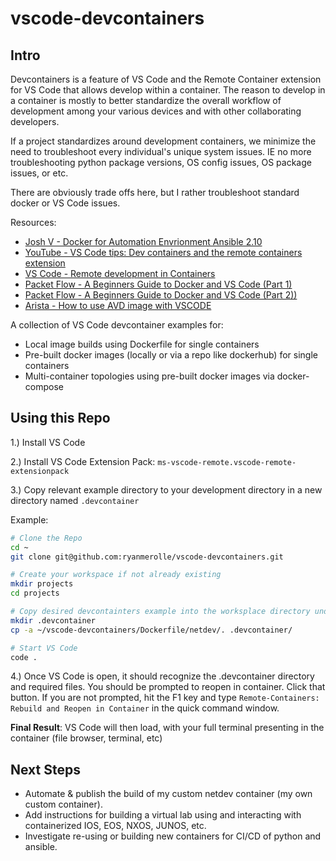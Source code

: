 # vscode-devcontainers

## Intro

Devcontainers is a feature of VS Code and the Remote Container extension for VS Code that allows develop within a container.  The reason to develop in a container is mostly to better standardize the overall workflow of development among your various devices and with other collaborating developers.

If a project standardizes around development containers, we minimize the need to troubleshoot every individual's unique system issues.  IE no more troubleshooting python package versions, OS config issues, OS package issues, or etc.

There are obviously trade offs here, but I rather troubleshoot standard docker or VS Code issues.

Resources:

- [Josh V - Docker for Automation Envrionment Ansible 2.10](https://josh-v.com/blog/2020/06/27/docker_for_automation_environment_ansible_210.html)
- [YouTube - VS Code tips: Dev containers and the remote containers extension](https://www.youtube.com/watch?v=M94xLiyKCyg)
- [VS Code - Remote development in Containers](https://code.visualstudio.com/docs/remote/containers-tutorial)
- [Packet Flow - A Beginners Guide to Docker and VS Code (Part 1)](https://www.packetflow.co.uk/a-beginners-guide-to-docker-and-vs-code-part-1/)
- [Packet Flow - A Beginners Guide to Docker and VS Code (Part 2))](https://www.packetflow.co.uk/a-beginners-guide-to-docker-and-vs-code-part-2/)
- [Arista - How to use AVD image with VSCODE](https://github.com/arista-netdevops-community/docker-avd-base/blob/master/docs/avd-vscode-docker.md)

A collection of VS Code devcontainer examples for:

- Local image builds using Dockerfile for single containers
- Pre-built docker images (locally or via a repo like dockerhub) for single containers
- Multi-container topologies using pre-built docker images via docker-compose

## Using this Repo

1.) Install VS Code

2.) Install VS Code Extension Pack: `ms-vscode-remote.vscode-remote-extensionpack`

3.) Copy relevant example directory to your development directory in a new directory named `.devcontainer`

Example:

```bash
# Clone the Repo
cd ~
git clone git@github.com:ryanmerolle/vscode-devcontainers.git

# Create your workspace if not already existing
mkdir projects
cd projects

# Copy desired devcontainters example into the worksplace directory under .devcontainer
mkdir .devcontainer
cp -a ~/vscode-devcontainers/Dockerfile/netdev/. .devcontainer/

# Start VS Code
code .

```

4.) Once VS Code is open, it should recognize the .devcontainer directory and required files.  You should be prompted to reopen in container.  Click that button.  If you are not prompted, hit the F1 key and type `Remote-Containers: Rebuild and Reopen in Container` in the quick command window.

__Final Result__: VS Code will then load, with your full terminal presenting in the container (file browser, terminal, etc)

## Next Steps

- Automate & publish the build of my custom netdev container (my own custom container).
- Add instructions for building a virtual lab using and interacting with containerized IOS, EOS, NXOS, JUNOS, etc.
- Investigate re-using or building new containers for CI/CD of python and ansible.
